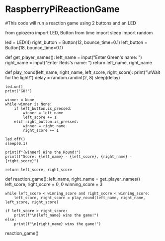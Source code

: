 # RaspberryPiReactionGame
#This code will run a reaction game using 2 buttons and an LED

from gpiozero import LED, Button
from time import sleep
import random

led = LED(4)
right_button = Button(12, bounce_time=0.1)
left_button = Button(18, bounce_time=0.1)

def get_player_names():
    left_name = input("Enter Green's name: ")
    right_name = input("Enter Reds's name: ")
    return left_name, right_name

def play_round(left_name, right_name, left_score, right_score):
    print("\nWait for the light!")
    delay = random.randint(2, 8)
    sleep(delay)

    led.on()
    print("GO!")

    winner = None
    while winner is None:
        if left_button.is_pressed:
            winner = left_name
            left_score += 1
        elif right_button.is_pressed:
            winner = right_name
            right_score += 1

    led.off()
    sleep(0.1)

    print(f"{winner} Wins the Round!")
    print(f"Score: {left_name} - {left_score}, {right_name} - {right_score}")

    return left_score, right_score

def reaction_game():
    left_name, right_name = get_player_names()
    left_score, right_score = 0, 0
    winning_score = 3

    while left_score < winning_score and right_score < winning_score:
        left_score, right_score = play_round(left_name, right_name, left_score, right_score)

    if left_score > right_score:
        print(f"\n{left_name} wins the game!")
    else:
        print(f"\n{right_name} wins the game!")

reaction_game()
